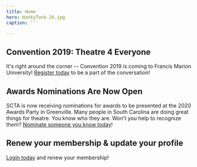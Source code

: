 ```yaml
---
title: Home
hero: HonkyTonk-26.jpg
caption: ''

---
```

## Convention 2019: Theatre 4 Everyone

It's right around the corner -- Convention 2019 is coming to Francis Marion University! [Register today](/convention/) to be a part of the conversation!

## Awards Nominations Are Now Open

SCTA is now receiving nominations for awards to be presented at the 2020 Awards Party in Greenville. Many people in South Carolina are doing great things for theatre. You know who they are. Won’t you help to recognize them? [Nominate someone you know today](/events/awards/)!

## Renew your membership & update your profile

[Login today](/members/login/) and renew your membership!